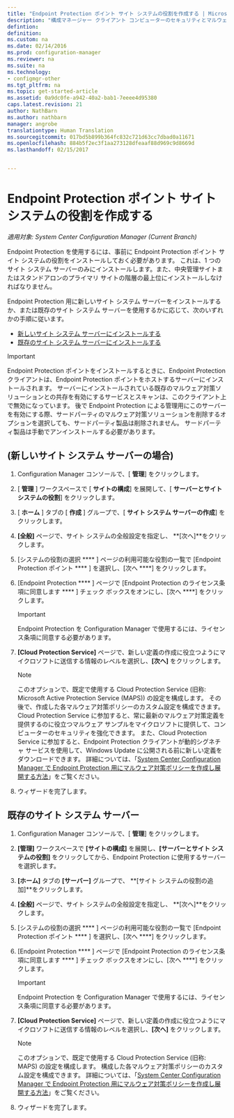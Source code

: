```yaml
---
title: "Endpoint Protection ポイント サイト システムの役割を作成する | Microsoft Docs"
description: "構成マネージャー クライアント コンピューターのセキュリティとマルウェアを管理するように Endpoint Protection を構成する方法について説明します。"
defintion: 
definition: 
ms.custom: na
ms.date: 02/14/2016
ms.prod: configuration-manager
ms.reviewer: na
ms.suite: na
ms.technology:
- configmgr-other
ms.tgt_pltfrm: na
ms.topic: get-started-article
ms.assetid: 0a9dc0fe-a942-40a2-bab1-7eeee4d95380
caps.latest.revision: 21
author: NathBarn
ms.author: nathbarn
manager: angrobe
translationtype: Human Translation
ms.sourcegitcommit: 017bd5b899b364fc832c721d63cc7dbad0a11671
ms.openlocfilehash: 884b5f2ec3f1aa273128dfeaaf88d969c9d8669d
ms.lasthandoff: 02/15/2017


---
```

# <a name="create-an-endpoint-protection-point-site-system-role"></a>Endpoint Protection ポイント サイト システムの役割を作成する

*適用対象: System Center Configuration Manager (Current Branch)*

 Endpoint Protection を使用するには、事前に Endpoint Protection ポイント サイト システムの役割をインストールしておく必要があります。 これは、1 つのサイト システム サーバーのみにインストールします。また、中央管理サイトまたはスタンドアロンのプライマリ サイトの階層の最上位にインストールしなければなりません。

 Endpoint Protection 用に新しいサイト システム サーバーをインストールするか、または既存のサイト システム サーバーを使用するかに応じて、次のいずれかの手順に従います。
 - [新しいサイト システム サーバーにインストールする](#new-site-system-server)
 - [既存のサイト システム サーバーにインストールする](#existing-site-system-server)

> [!IMPORTANT]
>  Endpoint Protection ポイントをインストールするときに、Endpoint Protection クライアントは、Endpoint Protection ポイントをホストするサーバーにインストールされます。 サーバーにインストールされている既存のマルウェア対策ソリューションとの共存を有効にするサービスとスキャンは、このクライアント上で無効になっています。 後で Endpoint Protection による管理用にこのサーバーを有効にする際、サードパーティのマルウェア対策ソリューションを削除するオプションを選択しても、サードパーティ製品は削除されません。 サードパーティ製品は手動でアンインストールする必要があります。

## <a name="new-site-system-server"></a>(新しいサイト システム サーバーの場合)

1.  Configuration Manager コンソールで、[ **管理**] をクリックします。

2.  [ **管理** ] ワークスペースで [ **サイトの構成**] を展開して、[ **サーバーとサイト システムの役割**] をクリックします。

3.  [ **ホーム** ] タブの [ **作成** ] グループで、[ **サイト システム サーバーの作成**] をクリックします。

4.  **[全般]** ページで、サイト システムの全般設定を指定し、 **[次へ]**をクリックします。

5.  [システムの役割の選択 **** ] ページの利用可能な役割の一覧で [Endpoint Protection ポイント **** ] を選択し、[次へ ****] をクリックします。

6.  [Endpoint Protection **** ] ページで [Endpoint Protection のライセンス条項に同意します **** ] チェック ボックスをオンにし、[次へ ****] をクリックします。

    > [!IMPORTANT]
    >  Endpoint Protection を Configuration Manager で使用するには、ライセンス条項に同意する必要があります。

7.  **[Cloud Protection Service]** ページで、新しい定義の作成に役立つようにマイクロソフトに送信する情報のレベルを選択し、**[次へ]** をクリックします。

    > [!NOTE]
    >  このオプションで、既定で使用する Cloud Protection Service (旧称: Microsoft Active Protection Service (MAPS)) の設定を構成します。 その後で、作成した各マルウェア対策ポリシーのカスタム設定を構成できます。 Cloud Protection Service に参加すると、常に最新のマルウェア対策定義を提供するのに役立つマルウェア サンプルをマイクロソフトに提供して、コンピューターのセキュリティを強化できます。 また、Cloud Protection Service に参加すると、Endpoint Protection クライアントが動的シグネチャ サービスを使用して、Windows Update に公開される前に新しい定義をダウンロードできます。 詳細については、「[System Center Configuration Manager で Endpoint Protection 用にマルウェア対策ポリシーを作成し展開する方法](endpoint-antimalware-policies.md)」をご覧ください。

8.  ウィザードを完了します。


## <a name="existing-site-system-server"></a>既存のサイト システム サーバー

1.  Configuration Manager コンソールで、[ **管理**] をクリックします。

2.  **[管理]** ワークスペースで **[サイトの構成]** を展開し、**[サーバーとサイト システムの役割]** をクリックしてから、Endpoint Protection に使用するサーバーを選択します。

3.  **[ホーム]** タブの **[サーバー]** グループで、 **[サイト システムの役割の追加]**をクリックします。

4.  **[全般]** ページで、サイト システムの全般設定を指定し、 **[次へ]**をクリックします。

5.  [システムの役割の選択 **** ] ページの利用可能な役割の一覧で [Endpoint Protection ポイント **** ] を選択し、[次へ ****] をクリックします。

6.  [Endpoint Protection **** ] ページで [Endpoint Protection のライセンス条項に同意します **** ] チェック ボックスをオンにし、[次へ ****] をクリックします。

    > [!IMPORTANT]
    >  Endpoint Protection を Configuration Manager で使用するには、ライセンス条項に同意する必要があります。

7.  **[Cloud Protection Service]** ページで、新しい定義の作成に役立つようにマイクロソフトに送信する情報のレベルを選択し、**[次へ]** をクリックします。

    > [!NOTE]
    >  このオプションで、既定で使用する Cloud Protection Service (旧称: MAPS) の設定を構成します。 構成した各マルウェア対策ポリシーのカスタム設定を構成できます。 詳細については、「[System Center Configuration Manager で Endpoint Protection 用にマルウェア対策ポリシーを作成し展開する方法](endpoint-antimalware-policies.md)」をご覧ください。

8.  ウィザードを完了します。

